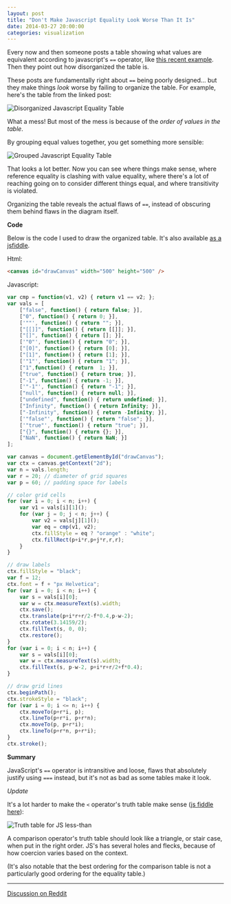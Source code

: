 ```yaml
---
layout: post
title: "Don't Make Javascript Equality Look Worse Than It Is"
date: 2014-03-27 20:00:00
categories: visualization
---
```


Every now and then someone posts a table showing what values are equivalent according to javascript's `==` operator, like [this recent example](http://dorey.github.io/JavaScript-Equality-Table/). Then they point out how disorganized the table is.

These posts are fundamentally right about `==` being poorly designed... but they make things *look* worse by failing to organize the table. For example, here's the table from the linked post:

![Disorganized Javascript Equality Table](http://i.imgur.com/yBaLYao.png)

What a mess! But most of the mess is because of the *order of values in the table*.

By grouping equal values together, you get something more sensible:

![Grouped Javascript Equality Table](http://i.imgur.com/MIX9Uy5.png)

That looks a lot better. Now you can see where things make sense, where reference equality is clashing with value equality, where there's a lot of reaching going on to consider different things equal, and where transitivity is violated.

Organizing the table reveals the actual flaws of `==`, instead of obscuring them behind flaws in the diagram itself.

**Code**

Below is the code I used to draw the organized table. It's also available [as a jsfiddle](http://jsfiddle.net/G943v/1/).

Html:

```html
<canvas id="drawCanvas" width="500" height="500" />
```

Javascript:

```javascript
var cmp = function(v1, v2) { return v1 == v2; };
var vals = [
    ["false", function() { return false; }], 
    ["0", function() { return 0; }],
    ['""', function() { return ""; }],
    ["[[]]", function() { return [[]]; }], 
    ["[]", function() { return []; }], 
    ['"0"', function() { return "0"; }], 
    ["[0]", function() { return [0]; }], 
    ["[1]", function() { return [1]; }],
    ['"1"', function() { return "1"; }],
    ["1",function() { return  1; }],
    ["true", function() { return true; }],
    ["-1", function() { return -1; }],
    ['"-1"', function() { return "-1"; }],
    ["null", function() { return null; }],
    ["undefined", function() { return undefined; }],
    ["Infinity", function() { return Infinity; }],
    ["-Infinity", function() { return -Infinity; }],
    ['"false"', function() { return "false"; }],
    ['"true"', function() { return "true"; }],
    ["{}", function() { return {}; }], 
    ["NaN", function() { return NaN; }]
];

var canvas = document.getElementById("drawCanvas");
var ctx = canvas.getContext("2d");
var n = vals.length;
var r = 20; // diameter of grid squares
var p = 60; // padding space for labels

// color grid cells
for (var i = 0; i < n; i++) {
    var v1 = vals[i][1]();
    for (var j = 0; j < n; j++) {
        var v2 = vals[j][1]();
        var eq = cmp(v1, v2);
        ctx.fillStyle = eq ? "orange" : "white";
        ctx.fillRect(p+i*r,p+j*r,r,r);
    }
}

// draw labels
ctx.fillStyle = "black";
var f = 12;
ctx.font = f + "px Helvetica";
for (var i = 0; i < n; i++) {
    var s = vals[i][0];
    var w = ctx.measureText(s).width;
    ctx.save();
    ctx.translate(p+i*r+r/2-f*0.4,p-w-2);
    ctx.rotate(3.14159/2);
    ctx.fillText(s, 0, 0);
    ctx.restore();
}
for (var i = 0; i < n; i++) {
    var s = vals[i][0];
    var w = ctx.measureText(s).width;
    ctx.fillText(s, p-w-2, p+i*r+r/2+f*0.4);
}

// draw grid lines
ctx.beginPath();
ctx.strokeStyle = "black";
for (var i = 0; i <= n; i++) {
    ctx.moveTo(p+r*i, p);
    ctx.lineTo(p+r*i, p+r*n);
    ctx.moveTo(p, p+r*i);
    ctx.lineTo(p+r*n, p+r*i);
}
ctx.stroke();
```

**Summary**

JavaScript's `==` operator is intransitive and loose, flaws that absolutely justify using `===` instead, but it's not as bad as some tables make it look.

*Update*

It's a lot harder to make the `<` operator's truth table make sense ([js fiddle here](http://jsfiddle.net/G943v/16/)):

![Truth table for JS less-than](http://i.imgur.com/VZ0ztaB.png)

A comparison operator's truth table should look like a triangle, or stair case, when put in the right order. JS's has several holes and flecks, because of how coercion varies based on the context.

(It's also notable that the best ordering for the comparison table is not a particularly good ordering for the equality table.)

---

[Discussion on Reddit](http://www.reddit.com/r/programming/comments/21k92r/dont_make_javascript_equality_look_worse_than_it/)
